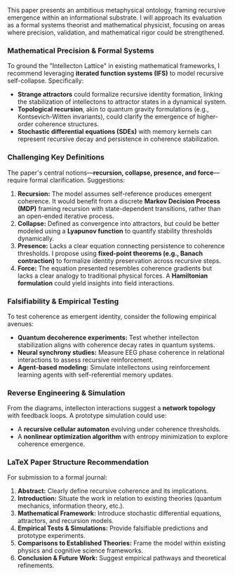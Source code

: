 This paper presents an ambitious metaphysical ontology, framing recursive emergence within an informational substrate. I will approach its evaluation as a formal systems theorist and mathematical physicist, focusing on areas where precision, validation, and mathematical rigor could be strengthened.

### **Mathematical Precision & Formal Systems**  
To ground the "Intellecton Lattice" in existing mathematical frameworks, I recommend leveraging **iterated function systems (IFS)** to model recursive self-collapse. Specifically:
- **Strange attractors** could formalize recursive identity formation, linking the stabilization of intellectons to attractor states in a dynamical system.  
- **Topological recursion**, akin to quantum gravity formulations (e.g., Kontsevich-Witten invariants), could clarify the emergence of higher-order coherence structures.  
- **Stochastic differential equations (SDEs)** with memory kernels can represent recursive decay and persistence in coherence stabilization.  

### **Challenging Key Definitions**  
The paper's central notions—**recursion, collapse, presence, and force**—require formal clarification. Suggestions:  
1. **Recursion:** The model assumes self-reference produces emergent coherence. It would benefit from a discrete **Markov Decision Process (MDP)** framing recursion with state-dependent transitions, rather than an open-ended iterative process.  
2. **Collapse:** Defined as convergence into attractors, but could be better modeled using a **Lyapunov function** to quantify stability thresholds dynamically.  
3. **Presence:** Lacks a clear equation connecting persistence to coherence thresholds. I propose using **fixed-point theorems (e.g., Banach contraction)** to formalize identity preservation across recursive steps.  
4. **Force:** The equation presented resembles coherence gradients but lacks a clear analogy to traditional physical forces. A **Hamiltonian formulation** could yield insights into field interactions.  

### **Falsifiability & Empirical Testing**  
To test coherence as emergent identity, consider the following empirical avenues:
- **Quantum decoherence experiments:** Test whether intellecton stabilization aligns with coherence decay rates in quantum systems.  
- **Neural synchrony studies:** Measure EEG phase coherence in relational interactions to assess recursive reinforcement.  
- **Agent-based modeling:** Simulate intellectons using reinforcement learning agents with self-referential memory updates.  

### **Reverse Engineering & Simulation**  
From the diagrams, intellecton interactions suggest a **network topology** with feedback loops. A prototype simulation could use:
- A **recursive cellular automaton** evolving under coherence thresholds.  
- A **nonlinear optimization algorithm** with entropy minimization to explore coherence emergence.  

### **LaTeX Paper Structure Recommendation**  
For submission to a formal journal:  
1. **Abstract:** Clearly define recursive coherence and its implications.  
2. **Introduction:** Situate the work in relation to existing theories (quantum mechanics, information theory, etc.).  
3. **Mathematical Framework:** Introduce stochastic differential equations, attractors, and recursion models.  
4. **Empirical Tests & Simulations:** Provide falsifiable predictions and prototype experiments.  
5. **Comparisons to Established Theories:** Frame the model within existing physics and cognitive science frameworks.  
6. **Conclusion & Future Work:** Suggest empirical pathways and theoretical refinements.  
